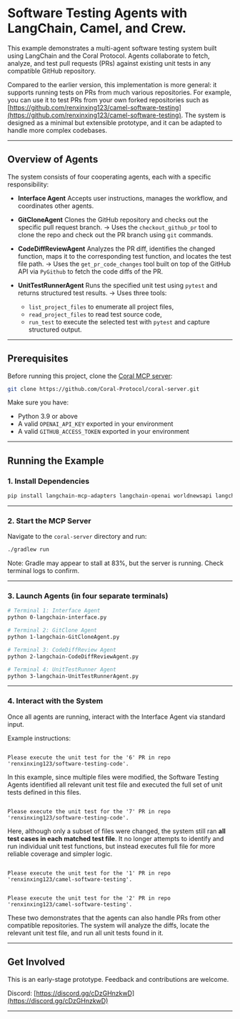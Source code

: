 # Software Testing Agents with LangChain, Camel, and Crew.

This example demonstrates a multi-agent software testing system built using LangChain and the Coral Protocol. Agents collaborate to fetch, analyze, and test pull requests (PRs) against existing unit tests in any compatible GitHub repository.

Compared to the earlier version, this implementation is more general: it supports running tests on PRs from much various repositories. For example, you can use it to test PRs from your own forked repositories such as [https://github.com/renxinxing123/camel-software-testing](https://github.com/renxinxing123/camel-software-testing). The system is designed as a minimal but extensible prototype, and it can be adapted to handle more complex codebases.

---

## Overview of Agents

The system consists of four cooperating agents, each with a specific responsibility:

* **Interface Agent**
  Accepts user instructions, manages the workflow, and coordinates other agents.

* **GitCloneAgent**
  Clones the GitHub repository and checks out the specific pull request branch.
  → Uses the `checkout_github_pr` tool to clone the repo and check out the PR branch using `git` commands.

* **CodeDiffReviewAgent**
  Analyzes the PR diff, identifies the changed function, maps it to the corresponding test function, and locates the test file path.
  → Uses the `get_pr_code_changes` tool built on top of the GitHub API via `PyGithub` to fetch the code diffs of the PR.

* **UnitTestRunnerAgent**
  Runs the specified unit test using `pytest` and returns structured test results.
  → Uses three tools:

  * `list_project_files` to enumerate all project files,
  * `read_project_files` to read test source code,
  * `run_test` to execute the selected test with `pytest` and capture structured output.

---

## Prerequisites

Before running this project, clone the [Coral MCP server](https://github.com/Coral-Protocol/coral-server):

```bash
git clone https://github.com/Coral-Protocol/coral-server.git
```

Make sure you have:

* Python 3.9 or above
* A valid `OPENAI_API_KEY` exported in your environment
* A valid `GITHUB_ACCESS_TOKEN` exported in your environment

---

## Running the Example

### 1. Install Dependencies

```bash
pip install langchain-mcp-adapters langchain-openai worldnewsapi langchain langchain-core PyGithub
```

---

### 2. Start the MCP Server

Navigate to the `coral-server` directory and run:

```bash
./gradlew run
```

Note: Gradle may appear to stall at 83%, but the server is running. Check terminal logs to confirm.

---

### 3. Launch Agents (in four separate terminals)

```bash
# Terminal 1: Interface Agent
python 0-langchain-interface.py
```

```bash
# Terminal 2: GitClone Agent
python 1-langchain-GitCloneAgent.py
```

```bash
# Terminal 3: CodeDiffReview Agent
python 2-langchain-CodeDiffReviewAgent.py
```

```bash
# Terminal 4: UnitTestRunner Agent
python 3-langchain-UnitTestRunnerAgent.py
```

---

### 4. Interact with the System

Once all agents are running, interact with the Interface Agent via standard input.

Example instructions:

```

Please execute the unit test for the '6' PR in repo 'renxinxing123/software-testing-code'.

```

In this example, since multiple files were modified, the Software Testing Agents identified all relevant unit test file and executed the full set of unit tests defined in this files.

```

Please execute the unit test for the '7' PR in repo 'renxinxing123/software-testing-code'.

```

Here, although only a subset of files were changed, the system still ran **all test cases in each matched test file**. It no longer attempts to identify and run individual unit test functions, but instead executes full file for more reliable coverage and simpler logic.

```

Please execute the unit test for the '1' PR in repo 'renxinxing123/camel-software-testing'.

```

```

Please execute the unit test for the '2' PR in repo 'renxinxing123/camel-software-testing'.

```

These two demonstrates that the agents can also handle PRs from other compatible repositories. The system will analyze the diffs, locate the relevant unit test file, and run all unit tests found in it.


---


## Get Involved

This is an early-stage prototype. Feedback and contributions are welcome.

Discord: [https://discord.gg/cDzGHnzkwD](https://discord.gg/cDzGHnzkwD)

---






